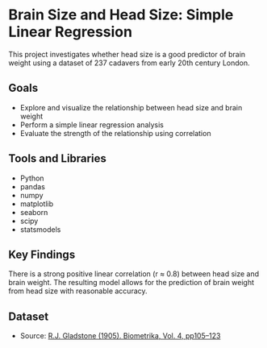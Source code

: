 # Brain Size and Head Size: Simple Linear Regression

This project investigates whether head size is a good predictor of brain weight using a dataset of 237 cadavers from early 20th century London. 

## Goals
- Explore and visualize the relationship between head size and brain weight
- Perform a simple linear regression analysis
- Evaluate the strength of the relationship using correlation

##  Tools and Libraries
- Python
- pandas
- numpy
- matplotlib
- seaborn
- scipy
- statsmodels

## Key Findings
There is a strong positive linear correlation (r ≈ 0.8) between head size and brain weight. The resulting model allows for the prediction of brain weight from head size with reasonable accuracy.

## Dataset
- Source: [R.J. Gladstone (1905). Biometrika, Vol. 4, pp105–123](https://raw.githubusercontent.com/bloominstituteoftechnology/data-science-practice-datasets/main/unit_1/Brainhead/Brainhead.csv)